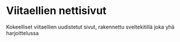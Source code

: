 # Viitaellien nettisivut

Kokeelliset viitaellien uudistetut sivut, rakennettu sveltekitillä joka yhä harjoittelussa
